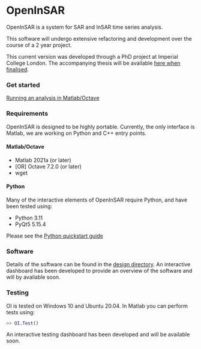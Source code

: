 # OpenInSAR
OpenInSAR is a system for SAR and InSAR time series analysis.

This software will undergo extensive refactoring and development over the course of a 2 year project.

This current version was developed through a PhD project at Imperial College London. The accompanying thesis will be available [here when finalised](https://spiral.imperial.ac.uk/simple-search?location=%2F&query=Transient+Scattering&rpp=1&sort_by=score&order=desc&filter_field_1=author&filter_type_1=equals&filter_value_1=Agar).

### Get started
[Running an analysis in Matlab/Octave](https://github.com/insar-uk/OpenInSAR/blob/main/doc/quickstart_guides/Matlab_and_Octave.md)


### Requirements
OpenInSAR is designed to be highly portable. Currently, the only interface is Matlab, we are working on Python and C++ entry points.

#### Matlab/Octave
- Matlab 2021a (or later)
- [OR] Octave 7.2.0 (or later)
- wget

#### Python
Many of the interactive elements of OpenInSAR require Python, and have been tested using:
- Python 3.11
- PyQt5 5.15.4

Please see the [Python quickstart guide](https://github.com/insar-uk/OpenInSAR/blob/main/doc/quickstart_guides/Python_interactive.md)

### Software
Details of the software can be found in the [design directory](hhttps://github.com/insar-uk/OpenInSAR/blob/main/doc/design/). An interactive dashboard has been developed to provide an overview of the software and will by available soon.


### Testing

OI is tested on Windows 10 and Ubuntu 20.04.
In Matlab you can perform tests using:

```matlab
>> OI.Test()
```

An interactive testing dashboard has been developed and will be available soon.
